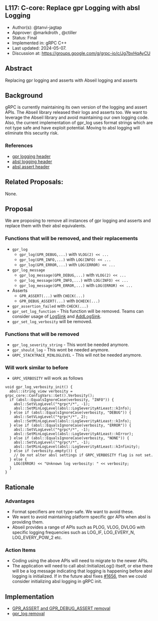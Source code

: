 L117: C-core: Replace gpr Logging with absl Logging
----

* Author(s): @tanvi-jagtap
* Approver: @markdroth , @ctiller
* Status: Final
* Implemented in: gRPC C++
* Last updated: 2024-05-07.
* Discussion at: https://groups.google.com/g/grpc-io/c/Jg7bvHqAyCU

## Abstract

Replacing gpr logging and asserts with Abseil logging and asserts

## Background

gRPC is currently maintaining its own version of the logging and assert APIs. The Abseil library released their logs and asserts too. We want to leverage the Abseil library and avoid maintaining our own logging code. Also, the current implementation of gpr_log uses format strings which are not type safe and have exploit potential. Moving to absl logging will eliminate this security risk.

### References

* [gpr logging header](https://github.com/grpc/grpc/blame/83a17ff4684dc1fb3493a151ac0b655b1c55e766/include/grpc/support/log.h)
* [absl logging header](https://github.com/abseil/abseil-cpp/blob/master/absl/log/log.h)
* [absl assert header](https://github.com/abseil/abseil-cpp/blob/master/absl/log/check.h)

## Related Proposals:

None.

## Proposal

We are proposing to remove all instances of gpr logging and asserts and replace them with their absl equivalents.

### Functions that will be removed, and their replacements
* `gpr_log`
	* `gpr_log(GPR_DEBUG,...)` with `VLOG(2) << ...`
	* `gpr_log(GPR_INFO,...)` with `LOG(INFO) << ...`
	* `gpr_log(GPR_ERROR,...)` with `LOG(ERROR) << ...`
* `gpr_log_message`
	* `gpr_log_message(GPR_DEBUG,...)` with `VLOG(2) << ...`
	* `gpr_log_message(GPR_INFO,...)` with `LOG(INFO) << ...`
	* `gpr_log_message(GPR_ERROR,...)` with `LOG(ERROR) << ...`
* Asserts
	* `GPR_ASSERT(...)` with `CHECK(...)`
	* `GPR_DEBUG_ASSERT(...)` with `DCHECK(...)`
* `gpr_assertion_failed` with `CHECK(...)`
* `gpr_set_log_function` - This function will be removed. Teams can consider usage of [LogSink](https://github.com/abseil/abseil-cpp/blob/fa57bfc573453d57a38552eedcce894b0e2d9f5e/absl/log/log_sink.h) and [AddLogSink](https://github.com/abseil/abseil-cpp/blob/fa57bfc573453d57a38552eedcce894b0e2d9f5e/absl/log/log_sink_registry.h).
* `gpr_set_log_verbosity` will be removed. 

### Functions that will be removed 
* `gpr_log_severity_string` - This wont be needed anymore. 
* `gpr_should_log` - This wont be needed anymore. 
* `GRPC_STACKTRACE_MINLOGLEVEL` - This will not be needed anymore.

### Will work similar to before
* `GRPC_VERBOSITY` will work as follows

```
void gpr_log_verbosity_init() {
  absl::string_view verbosity = grpc_core::ConfigVars::Get().Verbosity();
  if (absl::EqualsIgnoreCase(verbosity, "INFO")) {
    absl::SetVLogLevel("*grpc*/*", -1);
    absl::SetMinLogLevel(absl::LogSeverityAtLeast::kInfo);
  } else if (absl::EqualsIgnoreCase(verbosity, "DEBUG")) {
    absl::SetVLogLevel("*grpc*/*", 2);
    absl::SetMinLogLevel(absl::LogSeverityAtLeast::kInfo);
  } else if (absl::EqualsIgnoreCase(verbosity, "ERROR")) {
    absl::SetVLogLevel("*grpc*/*", -1);
    absl::SetMinLogLevel(absl::LogSeverityAtLeast::kError);
  } else if (absl::EqualsIgnoreCase(verbosity, "NONE")) {
    absl::SetVLogLevel("*grpc*/*", -1);
    absl::SetMinLogLevel(absl::LogSeverityAtLeast::kInfinity);
  } else if (verbosity.empty()) {
    // Do not alter absl settings if GRPC_VERBOSITY flag is not set.
  } else {
    LOG(ERROR) << "Unknown log verbosity: " << verbosity;
  }
}
```

## Rationale

### Advantages 

*	Format specifiers are not type-safe. We want to avoid these.
*	We want to avoid maintaining platform specific gpr APIs when absl is providing them.
*	Abseil provides a range of APIs such as PLOG, VLOG, DVLOG with specific logging frequencies such as LOG_IF, LOG_EVERY_N, LOG_EVERY_POW_2 etc.

### Action Items

*	Coding using the above APIs will need to migrate to the newer APIs.
*	The application will need to call absl::InitializeLog() itself, or else there will be a log message indicating that logging is happening before absl logging is initialized. If in the future absl fixes [#1656](https://github.com/abseil/abseil-cpp/issues/1656), then we could consider initializing absl logging in gRPC init.

## Implementation

*	[GPR_ASSERT and GPR_DEBUG_ASSERT removal](https://github.com/grpc/grpc/pulls?q=%22%5Bgrpc%5D%5BGpr_To_Absl_Logging%5D+Migrating+from+gpr+to+absl+logging+GPR_ASSERT%22+)
*	[gpr_log removal](https://github.com/grpc/grpc/pulls?q=%22%5Bgrpc%5D%5BGpr_To_Absl_Logging%5D+Migrating+from+gpr+to+absl+logging+-+gpr_log%22+)
